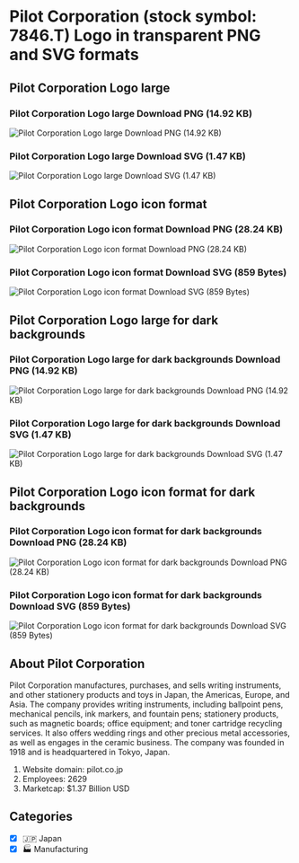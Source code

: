 # Pilot Corporation (stock symbol: 7846.T) Logo in transparent PNG and SVG formats

## Pilot Corporation Logo large

### Pilot Corporation Logo large Download PNG (14.92 KB)

![Pilot Corporation Logo large Download PNG (14.92 KB)](/img/orig/7846.T_BIG-f045730a.png)

### Pilot Corporation Logo large Download SVG (1.47 KB)

![Pilot Corporation Logo large Download SVG (1.47 KB)](/img/orig/7846.T_BIG-85414f05.svg)

## Pilot Corporation Logo icon format

### Pilot Corporation Logo icon format Download PNG (28.24 KB)

![Pilot Corporation Logo icon format Download PNG (28.24 KB)](/img/orig/7846.T-848e7f1f.png)

### Pilot Corporation Logo icon format Download SVG (859 Bytes)

![Pilot Corporation Logo icon format Download SVG (859 Bytes)](/img/orig/7846.T-6c772a52.svg)

## Pilot Corporation Logo large for dark backgrounds

### Pilot Corporation Logo large for dark backgrounds Download PNG (14.92 KB)

![Pilot Corporation Logo large for dark backgrounds Download PNG (14.92 KB)](/img/orig/7846.T_BIG.D-f571eb32.png)

### Pilot Corporation Logo large for dark backgrounds Download SVG (1.47 KB)

![Pilot Corporation Logo large for dark backgrounds Download SVG (1.47 KB)](/img/orig/7846.T_BIG.D-e65548f0.svg)

## Pilot Corporation Logo icon format for dark backgrounds

### Pilot Corporation Logo icon format for dark backgrounds Download PNG (28.24 KB)

![Pilot Corporation Logo icon format for dark backgrounds Download PNG (28.24 KB)](/img/orig/7846.T.D-e893f78c.png)

### Pilot Corporation Logo icon format for dark backgrounds Download SVG (859 Bytes)

![Pilot Corporation Logo icon format for dark backgrounds Download SVG (859 Bytes)](/img/orig/7846.T.D-65b044d7.svg)

## About Pilot Corporation

Pilot Corporation manufactures, purchases, and sells writing instruments, and other stationery products and toys in Japan, the Americas, Europe, and Asia. The company provides writing instruments, including ballpoint pens, mechanical pencils, ink markers, and fountain pens; stationery products, such as magnetic boards; office equipment; and toner cartridge recycling services. It also offers wedding rings and other precious metal accessories, as well as engages in the ceramic business. The company was founded in 1918 and is headquartered in Tokyo, Japan.

1. Website domain: pilot.co.jp
2. Employees: 2629
3. Marketcap: $1.37 Billion USD


## Categories
- [x] 🇯🇵 Japan
- [x] 🏭 Manufacturing
